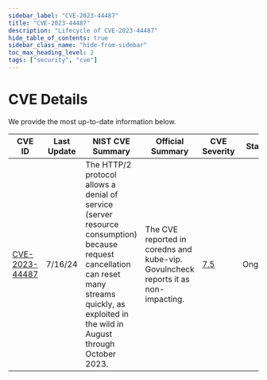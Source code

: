 ```yaml
---
sidebar_label: "CVE-2023-44487"
title: "CVE-2023-44487"
description: "Lifecycle of CVE-2023-44487"
hide_table_of_contents: true
sidebar_class_name: "hide-from-sidebar"
toc_max_heading_level: 2
tags: ["security", "cve"]
---
```


# CVE Details

We provide the most up-to-date information below.

| CVE ID                                                            | Last Update | NIST CVE Summary                                                                                                                                                                                   | Official Summary                                                                   | CVE Severity                                           | Status  |
| ----------------------------------------------------------------- | ----------- | -------------------------------------------------------------------------------------------------------------------------------------------------------------------------------------------------- | ---------------------------------------------------------------------------------- | ------------------------------------------------------ | ------- |
| [CVE-2023-44487](https://nvd.nist.gov/vuln/detail/CVE-2023-44487) | 7/16/24     | The HTTP/2 protocol allows a denial of service (server resource consumption) because request cancellation can reset many streams quickly, as exploited in the wild in August through October 2023. | The CVE reported in coredns and kube-vip. Govulncheck reports it as non-impacting. | [7.5](https://nvd.nist.gov/vuln/detail/CVE-2023-44487) | Ongoing |
